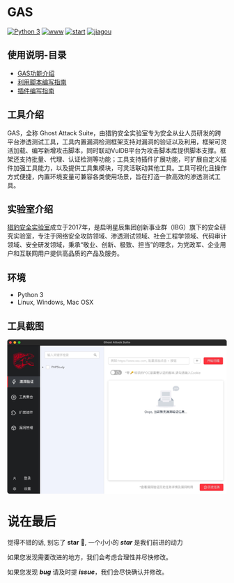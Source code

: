 
# GAS

[![Python 3](https://img.shields.io/badge/python-3-yellow.svg)](https://www.python.org/)
[![www](https://shields.io/badge/官网-cheetah_lab-green?.svg)](https://www.cheetah-lab.com/)
[![start](https://shields.io/badge/反馈-issues-pink?.svg)](https://github.com/cheetah-lab/Ghost-Attack-Suite/issues)
[![jiagou](https://shields.io/badge/架构-vue_electron_django-blue?.svg)](https://github.com/cheetah-lab/Ghost-Attack-Suite/issues)

## 使用说明-目录

- [GAS功能介绍](./docs/USE.md)  
- [利用脚本编写指南](./docs/POC.md)
- [插件编写指南](./docs/CJBX.md)

## 工具介绍

GAS，全称 Ghost Attack Suite，由猎豹安全实验室专为安全从业人员研发的跨平台渗透测试工具，工具内置漏洞检测框架支持对漏洞的验证以及利用，框架可灵活加载、编写新增攻击脚本，同时联动VulDB平台为攻击脚本库提供脚本支撑。框架还支持批量、代理、认证检测等功能；工具支持插件扩展功能，可扩展自定义插件加强工具能力，以及提供工具集模块，可灵活联动其他工具。工具可视化且操作方式便捷，内置环境变量可兼容各类使用场景，旨在打造一款高效的渗透测试工具。

## 实验室介绍

<a href="https://www.cheetah-lab.com">猎豹安全实验室</a>成立于2017年，是启明星辰集团创新事业群（IBG）旗下的安全研究实验室，专注于网络安全攻防领域、渗透测试领域、社会工程学领域、代码审计领域、安全研发领域，秉承“敬业、创新、极致、担当”的理念，为党政军、企业用户和互联网用户提供高品质的产品及服务。

## 环境

- Python 3
- Linux, Windows, Mac OSX

## 工具截图

<img src="./docs/img/tools.jpg">

# 说在最后

觉得不错的话, 别忘了 **star**  👏, 一个小小的 ***star*** 是我们前进的动力

如果您发现需要改进的地方，我们会考虑合理性并尽快修改。

如果您发现 ***bug*** 请及时提 ***issue***，我们会尽快确认并修改。

